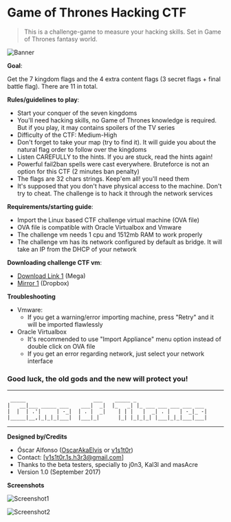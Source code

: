 # Game of Thrones Hacking CTF

> This is a challenge-game to measure your hacking skills. Set in Game of Thrones fantasy world.

![Banner]

**Goal**:

Get the 7 kingdom flags and the 4 extra content flags (3 secret flags + final battle flag). There are 11 in total.

**Rules/guidelines to play**:

 - Start your conquer of the seven kingdoms
 - You'll need hacking skills, no Game of Thrones knowledge is required. But if you play, it may contains spoilers of the TV series
 - Difficulty of the CTF: Medium-High
 - Don't forget to take your map (try to find it). It will guide you about the natural flag order to follow over the kingdoms
 - Listen CAREFULLY to the hints. If you are stuck, read the hints again!
 - Powerful fail2ban spells were cast everywhere. Bruteforce is not an option for this CTF (2 minutes ban penalty)
 - The flags are 32 chars strings. Keep'em all! you'll need them
 - It's supposed that you don't have physical access to the machine. Don't try to cheat. The challenge is to hack it through the network services

**Requirements/starting guide**:

 - Import the Linux based CTF challenge virtual machine (OVA file)
 - OVA file is compatible with Oracle Virtualbox and Vmware
 - The challenge vm needs 1 cpu and 1512mb RAM to work properly
 - The challenge vm has its network configured by default as bridge. It will take an IP from the DHCP of your network

**Downloading challenge CTF vm**:

 - [Download Link 1] (Mega)
 - [Mirror 1] (Dropbox)

**Troubleshooting**

 - Vmware:
   - If you get a warning/error importing machine, press "Retry" and it will be imported flawlessly
 - Oracle Virtualbox
   - It's recommended to use "Import Appliance" menu option instead of double click on OVA file
   - If you get an error regarding network, just select your network interface
 

### Good luck, the old gods and the new will protect you!

--------------------------------------
	 _____                      ___    _____ _                       
	|   __|___ _____ ___    ___|  _|  |_   _| |_ ___ ___ ___ ___ ___ 
	|  |  | .'|     | -_|  | . |  _|    | | |   |  _| . |   | -_|_ -|
	|_____|__,|_|_|_|___|  |___|_|      |_| |_|_|_| |___|_|_|___|___|
--------------------------------------

**Designed by/Credits**

 - Óscar Alfonso ([OscarAkaElvis] or [v1s1t0r])
 - Contact: [v1s1t0r.1s.h3r3@gmail.com]
 - Thanks to the beta testers, specially to j0n3, Kal3l and masAcre
 - Version 1.0 (September 2017)

**Screenshots**

![Screenshot1]

![Screenshot2]

[Banner]: https://raw.githubusercontent.com/OscarAkaElvis/game-of-thrones-hacking-ctf/master/imgs/ctf-banner.png "Game of Thrones CTF - Winter is coming!"
[Screenshot1]: https://raw.githubusercontent.com/OscarAkaElvis/game-of-thrones-hacking-ctf/master/imgs/ctf-screenshot1.png
[Screenshot2]: https://raw.githubusercontent.com/OscarAkaElvis/game-of-thrones-hacking-ctf/master/imgs/ctf-screenshot2.png

[Download Link 1]: https://mega.nz/#!EcgHBB4b!UvbxukV_Po0BOALwqyzxqdpxSfPkIzuxiNqEEVgDy8Q
[Mirror 1]: https://www.dropbox.com/s/q3cv44rm61yella/Game%20of%20Thrones%20CTF%201.0.ova?dl=0

[OscarAkaElvis]: https://github.com/OscarAkaElvis
[v1s1t0r]: https://github.com/v1s1t0r1sh3r3
